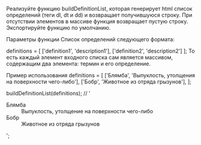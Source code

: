 Реализуйте функцию buildDefinitionList, 
которая генерирует html список определений (теги dl, dt и dd) и возвращает получившуюся строку. 
При отсутствии элементов в массиве функция возвращает пустую строку. Экспортируйте функцию по умолчанию.

Параметры функции
Список определений следующего формата:

definitions = [
  ['definition1', 'description1'],
  ['definition2', 'description2']
];
То есть каждый элемент входного списка сам является массивом, содержащим два элемента: термин и его определение.

Пример использования
definitions = [
  ['Блямба', 'Выпуклость, утолщения на поверхности чего-либо'],
  ['Бобр', 'Животное из отряда грызунов'],
];

buildDefinitionList(definitions);
// '<dl><dt>Блямба</dt><dd>Выпуклость, утолщение на поверхности чего-либо</dd><dt>Бобр</dt><dd>Животное из отряда грызунов</dd></dl>';
 